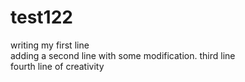 # test122
writing my first line  
adding a second line with some modification. 
third line   
fourth line of creativity   